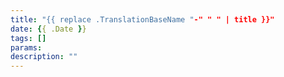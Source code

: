 ```yaml
---
title: "{{ replace .TranslationBaseName "-" " " | title }}"
date: {{ .Date }}
tags: []
params:
description: ""
---
```

